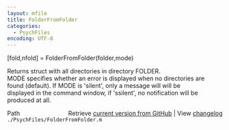 ```yaml
---
layout: mfile
title: FolderFromFolder
categories:
  - PsychFiles
encoding: UTF-8
---
```


[fold,nfold] = FolderFromFolder(folder,mode)  

Returns struct with all directories in directory FOLDER.  
MODE specifies whether an error is displayed when no directories are  
found (default). If MODE is 'silent', only a message will will be  
displayed in the command window, if 'ssilent', no notification will be  
produced at all.  


<div class="code_header" style="text-align:right;">
  <span style="float:left;">Path&nbsp;&nbsp;</span> <span class="counter">Retrieve <a href=
  "https://raw.github.com/Psychtoolbox-3/Psychtoolbox-3/beta/./PsychFiles/FolderFromFolder.m">current version from GitHub</a> | View <a href=
  "https://github.com/Psychtoolbox-3/Psychtoolbox-3/commits/beta/./PsychFiles/FolderFromFolder.m">changelog</a></span>
</div>
<div class="code">
  <code>./PsychFiles/FolderFromFolder.m</code>
</div>

